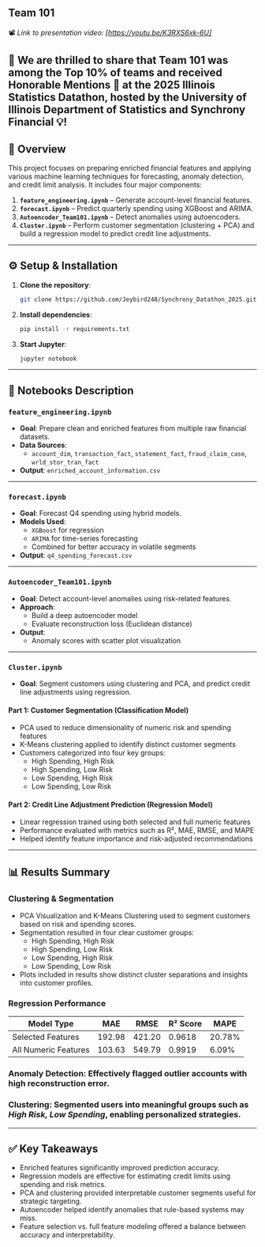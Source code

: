 
## **Team 101**  
📽️ _Link to presentation video: [https://youtu.be/K3RXS6xk-6U]_

🎉 We are thrilled to share that Team 101 was among the Top 10% of teams and received Honorable Mentions 🏅 at the 2025 Illinois Statistics Datathon, hosted by the University of Illinois Department of Statistics and Synchrony Financial 💡!
---

## 📌 Overview

This project focuses on preparing enriched financial features and applying various machine learning techniques for forecasting, anomaly detection, and credit limit analysis. It includes four major components:

1. **`feature_engineering.ipynb`** – Generate account-level financial features.
2. **`forecast.ipynb`** – Predict quarterly spending using XGBoost and ARIMA.
3. **`Autoencoder_Team101.ipynb`** – Detect anomalies using autoencoders.
4. **`Cluster.ipynb`** –  Perform customer segmentation (clustering + PCA) and build a regression model to predict credit line adjustments.

---
## ⚙️ Setup & Installation

1. **Clone the repository**:
   ```bash
   git clone https://github.com/Jeybird248/Synchrony_Datathon_2025.git
   ```

2. **Install dependencies**:
   ```bash
   pip install -r requirements.txt
   ```

3. **Start Jupyter**:
   ```bash
   jupyter notebook
   ```

---

## 📂 Notebooks Description

### `feature_engineering.ipynb`
- **Goal**: Prepare clean and enriched features from multiple raw financial datasets.
- **Data Sources**:  
  - `account_dim`, `transaction_fact`, `statement_fact`, `fraud_claim_case`, `wrld_stor_tran_fact`
- **Output**: `enriched_account_information.csv`

---

### `forecast.ipynb`
- **Goal**: Forecast Q4 spending using hybrid models.
- **Models Used**:
  - `XGBoost` for regression  
  - `ARIMA` for time-series forecasting  
  - Combined for better accuracy in volatile segments
- **Output**: `q4_spending_forecast.csv`

---

### `Autoencoder_Team101.ipynb`
- **Goal**: Detect account-level anomalies using risk-related features.
- **Approach**:
  - Build a deep autoencoder model
  - Evaluate reconstruction loss (Euclidean distance)
- **Output**:
  - Anomaly scores with scatter plot visualization

---

### `Cluster.ipynb`
- **Goal**: Segment customers using clustering and PCA, and predict credit line adjustments using regression.

#### Part 1: Customer Segmentation (Classification Model)
- PCA used to reduce dimensionality of numeric risk and spending features
- K-Means clustering applied to identify distinct customer segments
- Customers categorized into four key groups:
  - High Spending, High Risk
  - High Spending, Low Risk
  - Low Spending, High Risk
  - Low Spending, Low Risk

#### Part 2: Credit Line Adjustment Prediction (Regression Model)
- Linear regression trained using both selected and full numeric features
- Performance evaluated with metrics such as R², MAE, RMSE, and MAPE
- Helped identify feature importance and risk-adjusted recommendations

---



## 📊 Results Summary

### Clustering & Segmentation

- PCA Visualization and K-Means Clustering used to segment customers based on risk and spending scores.
- Segmentation resulted in four clear customer groups:
  - High Spending, High Risk  
  - High Spending, Low Risk  
  - Low Spending, High Risk  
  - Low Spending, Low Risk  
- Plots included in results show distinct cluster separations and insights into customer profiles.


### Regression Performance

| Model Type           | MAE     | RMSE    | R² Score | MAPE   |
|----------------------|---------|---------|----------|--------|
| Selected Features    | 192.98  | 421.20  | 0.9618   | 20.78% |
| All Numeric Features | 103.63  | 549.79  | 0.9919   | 6.09%  |


### Anomaly Detection: Effectively flagged outlier accounts with high reconstruction error.

### Clustering: Segmented users into meaningful groups such as *High Risk, Low Spending*, enabling personalized strategies.

---

## ✅ Key Takeaways
- Enriched features significantly improved prediction accuracy.
- Regression models are effective for estimating credit limits using spending and risk metrics.
- PCA and clustering provided interpretable customer segments useful for strategic targeting.
- Autoencoder helped identify anomalies that rule-based systems may miss.
- Feature selection vs. full feature modeling offered a balance between accuracy and interpretability.
